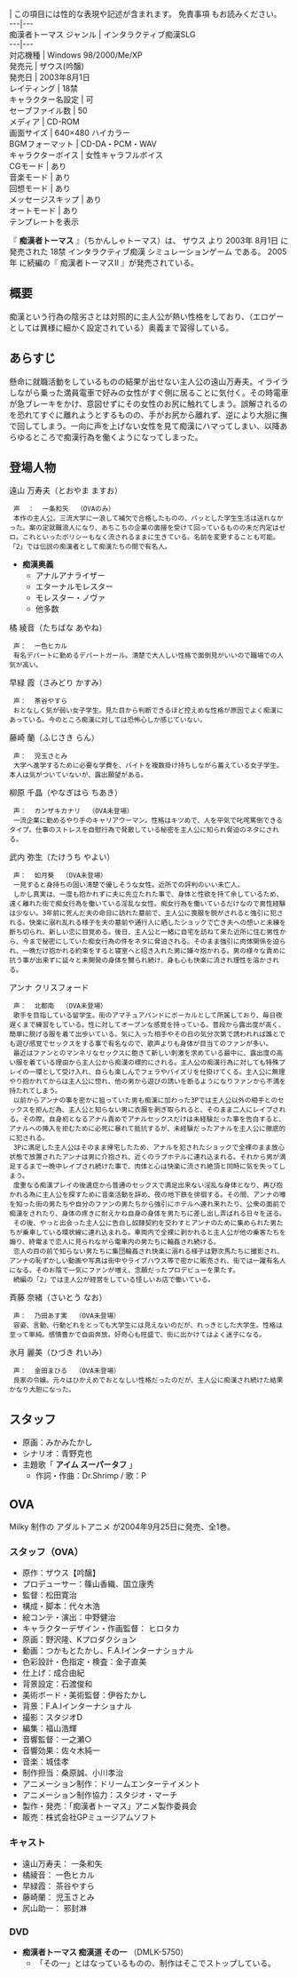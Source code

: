 |  この項目には性的な表現や記述が含まれます。  免責事項  もお読みください。  
---|---  
痴漢者トーマス  ジャンル  |  インタラクティブ痴漢SLG   
---|---  
対応機種  |  Windows 98/2000/Me/XP   
発売元  |  ザウス(吟醸)   
発売日  |  2003年8月1日   
レイティング  |  18禁   
キャラクター名設定  |  可   
セーブファイル数  |  50   
メディア  |  CD-ROM   
画面サイズ  |  640×480 ハイカラー   
BGMフォーマット  |  CD-DA・PCM・WAV   
キャラクターボイス  |  女性キャラフルボイス   
CGモード  |  あり   
音楽モード  |  あり   
回想モード  |  あり   
メッセージスキップ  |  あり   
オートモード  |  あり   
テンプレートを表示  
  
『 **痴漢者トーマス** 』（ちかんしゃトーマス）は、  ザウス  より  2003年  8月1日  に発売された  18禁  インタラクティブ痴漢
シミュレーションゲーム  である。  2005年  に続編の『  痴漢者トーマスII  』が発売されている。

##  概要  

痴漢という行為の陰劣さとは対照的に主人公が熱い性格をしており、（エロゲーとしては異様に細かく設定されている）奥義まで習得している。

##  あらすじ  

懸命に就職活動をしているものの結果が出せない主人公の遠山万寿夫。イライラしながら乗った満員電車で好みの女性がすぐ側に居ることに気付く。その時電車が急ブレーキをかけ、意図せずにその女性のお尻に触れてしまう。誤解されるのを恐れてすぐに離れようとするものの、手がお尻から離れず、逆により大胆に撫で回してしまう。一向に声を上げない女性を見て痴漢にハマってしまい、以降あらゆるところで痴漢行為を働くようになってしまった。

##  登場人物  

遠山 万寿夫（とおやま ますお）

     声  ：  一条和矢  （OVAのみ） 
     本作の主人公。三流大学に一浪して補欠で合格したものの、パッとした学生生活は送れなかった。案の定就職浪人になり、あちこちの企業の面接を受けて回っているものの未だ内定はゼロ。これといったポリシーもなく流されるままに生きている。名前を変更することも可能。「2」では伝説の痴漢者として痴漢たちの間で有名人。 

  * **痴漢奥義**
    * アナルアナライザー 
    * エターナルモレスター 
    * モレスター・ノヴァ 
    * 他多数 

橘 綾音（たちばな あやね）

     声：  一色ヒカル 
     有名デパートに勤めるデパートガール。清楚で大人しい性格で面倒見がいいので職場での人気が高い。 
早緑 霞（さみどり かすみ）

     声：  茶谷やすら 
     おとなしく気が弱い女子学生。見た目から判断できるほど控えめな性格が原因でよく痴漢にあっている。今のところ痴漢に対しては恐怖心しか感じていない。 
藤崎 蘭（ふじさき らん）

     声：  児玉さとみ 
     大学へ進学するために必要な学費を、バイトを複数掛け持ちしながら蓄えている女子学生。本人は気がついていないが、露出願望がある。 
柳原 千晶（やなぎはら ちあき）

     声：  カンザキカナリ  （OVA未登場） 
     一流企業に勤めるやり手のキャリアウーマン。性格はキツめで、人を平気で叱咤罵倒できるタイプ。仕事のストレスを自慰行為で発散している秘密を主人公に知られ脅迫のネタにされる。 
武内 弥生（たけうち やよい）

     声：  如月葵  （OVA未登場） 
     一見すると身持ちの固い清楚で優しそうな女性。近所での評判のいい未亡人。 
     しかし真実は、一度も抱かれずに夫に先立たれた事で、身体と性欲を持て余しているため、遠く離れた街で痴女行為を働いている淫乱な女性。痴女行為を働いているだけなので男性経験は少ない。3年前に死んだ夫の命日に訪れた墓前で、主人公に喪服を脱がされると強引に犯される。快楽に溺れ乱れる様子を夫の墓前や通行人に晒したショックで亡き夫への想いと未練を断ち切られ、新しい恋に目覚める。後日、主人公と一緒に自宅を訪ねて来た近所に住む男性から、今まで秘密にしていた痴女行為の件をネタに脅迫される。そのまま強引に肉体関係を迫られ、一晩だけ抱かれる約束をすると寝室へと招き入れた男に嫌々抱かれる。男の様々な責めに抗う事が出来ずに延々と未開発の身体を嬲られ続け、身も心も快楽に流され理性を溶かされる。 
アンナ クリスフォード

     声：  北都南  （OVA未登場） 
     歌手を目指している留学生。街のアマチュアバンドにボーカルとして所属しており、毎日夜遅くまで練習をしている。性に対してオープンな感覚を持っている。普段から露出度が高く、簡単に脱げる服を着て出歩いている。気に入った相手やその日の気分次第で誘われれば誰とでも遊び感覚でセックスをする事で有名なので、歌声よりも身体が目当てのファンが多い。 
     最近はファンとのマンネリなセックスに飽きて新しい刺激を求めている最中に、露出度の高い服を着ている理由から主人公から痴漢の標的にされる。主人公の痴漢行為に対しても特殊プレイの一環として受け入れ、自らも楽しんでフェラやパイズリを仕掛けてくる。主人公に無理やり抱かれてからは主人公に惚れ、他の男から遊びの誘いを断るようになりファンから不満を持たれてしまう。 
     以前からアンナの事を密かに狙っていた男も痴漢に加わった3Pでは主人公以外の相手とのセックスを拒んだ為、主人公と知らない男に衣服を剥ぎ取られると、そのまま二人にレイプされる。その際、自身初となるアナル責めでアナルセックスだけは未経験だった事を告白すると、アナルへの挿入を拒むために必死に暴れて抵抗するが、未経験だったアナルを主人公に徹底的に犯される。 
     3Pに満足した主人公はそのまま帰宅したため、アナルを犯されたショックで全裸のまま放心状態で放置されたアンナは男に介抱され、近くのラブホテルに連れ込まれる。それから男が満足するまで一晩中レイプされ続けた事で、肉体と心は快楽に流され絶頂と同時に気を失ってしまう。 
     度重なる痴漢プレイの後遺症から普通のセックスで満足出来ない淫乱な身体となり、再び抱かれる為に主人公を探すために音楽活動を辞め、夜の地下鉄を徘徊する。その間、アンナの噂を知った街の男たちや自分のファンの男たちから強引にホテルへ連れ来れたり、公衆の面前で痴漢をされたり、身体の疼きに耐えかね自身の身体を男たちに差し出し弄ばれる日々を送る。 
     その後、やっと出会った主人公に告白し奴隷契約を交わすとアンナのために集められた男たちが乗車している環状線に連れ込まれる。車両内で全裸に剥かれると主人公が他の乗客たちを煽り、終電まで恋人に見られながら電車内の男たちに輪姦され続ける。 
     恋人の目の前で知らない男たちに集団輪姦され快楽に溺れる様子は野次馬たちに撮影され、アンナの恥ずかしい動画や写真は街中やライブハウス等で密かに販売され、街では一躍有名人になる。そのお陰で一気にファンが増え、念願だったプロデビューを果たす。 
     続編の「2」では主人公が経営をしている怪しいお店で働いている。 
斉藤 奈緒（さいとう なお）

     声：  乃田あす実  （OVA未登場） 
     容姿、言動、行動どれをとっても大学生には見えないのだが、れっきとした大学生。性格は至って単純。感情豊かで自由奔放。好奇心も旺盛で、街に出かけてはよく迷子になる。 
氷月 麗美（ひづき れいみ）

     声：  金田まひる  （OVA未登場） 
     良家の令嬢。元々はひかえめでおとなしい性格だったのだが、主人公に痴漢され続けた結果かなり大胆になった。 

##  スタッフ  

  * 原画：みかみたかし 
  * シナリオ：青野克也 
  * 主題歌「 **アイム スーパータフ** 」 
    * 作詞・作曲：Dr.Shrimp / 歌：P 

##  OVA  

Milky  制作の  アダルトアニメ  が2004年9月25日に発売、全1巻。

###  スタッフ（OVA）  

  * 原作：ザウス【吟醸】 
  * プロデューサー：篠山香織、国立康秀 
  * 監督：松田寛治 
  * 構成・脚本：代々木浩 
  * 絵コンテ・演出：中野健治 
  * キャラクターデザイン・作画監督：  ヒロタカ 
  * 原画：野沢隆、Kプロダクション 
  * 動画：つかもとたかし、F.A.Iインターナショナル 
  * 色彩設計・色指定・検査：金子直美 
  * 仕上げ：成合由紀 
  * 背景設定：石渡俊和 
  * 美術ボード・美術監督：伊谷たかし 
  * 背景：F.A.Iインターナショナル 
  * 撮影：スタジオD 
  * 編集：福山浩輝 
  * 音響監督：一之瀬○ 
  * 音響効果：佐々木純一 
  * 音楽：城佳孝 
  * 制作担当：桑原誠、小川孝治 
  * アニメーション制作：ドリームエンターテイメント 
  * アニメーション制作協力：スタジオ・マーチ 
  * 製作・発売：「痴漢者トーマス」アニメ製作委員会 
  * 販売：株式会社GPミュージアムソフト 

###  キャスト  

  * 遠山万寿夫：  一条和矢 
  * 橘綾音：  一色ヒカル 
  * 早緑霞：  茶谷やすら 
  * 藤崎蘭：  児玉さとみ 
  * 尻山助一：  邪封淋 

###  DVD  

  * **痴漢者トーマス 痴漢道 その一** （DMLK-5750） 
    * 「その一」とはなっているものの、制作はそこでストップしている。 

